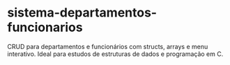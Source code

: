 # sistema-departamentos-funcionarios
CRUD para departamentos e funcionários com structs, arrays e menu interativo. Ideal para estudos de estruturas de dados e programação em C. 
